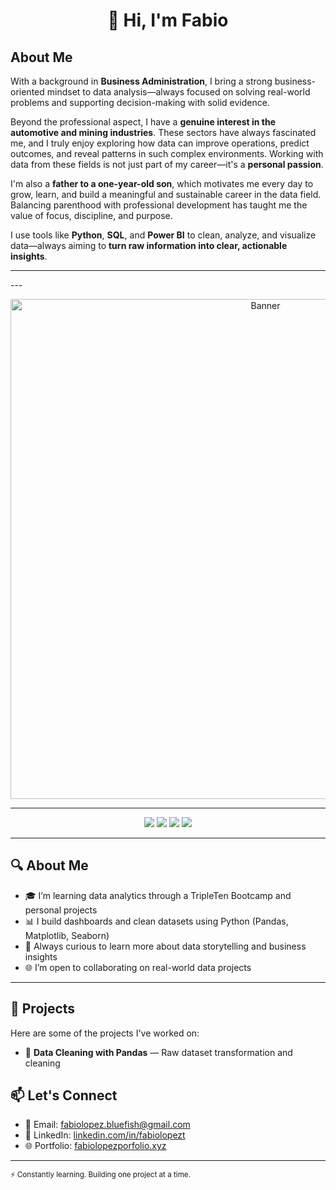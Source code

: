 <h1 align="center">👋 Hi, I'm Fabio</h1>

<p align="center">
  

## About Me

With a background in **Business Administration**, I bring a strong business-oriented mindset to data analysis—always focused on solving real-world problems and supporting decision-making with solid evidence.

Beyond the professional aspect, I have a **genuine interest in the automotive and mining industries**. These sectors have always fascinated me, and I truly enjoy exploring how data can improve operations, predict outcomes, and reveal patterns in such complex environments. Working with data from these fields is not just part of my career—it's a **personal passion**.

I'm also a **father to a one-year-old son**, which motivates me every day to grow, learn, and build a meaningful and sustainable career in the data field. Balancing parenthood with professional development has taught me the value of focus, discipline, and purpose.

I use tools like **Python**, **SQL**, and **Power BI** to clean, analyze, and visualize data—always aiming to **turn raw information into clear, actionable insights**.

---

</p>
---
<p align="center">
  <img src="https://i.imgur.com/MwCWr9s.jpeg" alt="Banner" width="800"/>
</p>

---

<p align="center">
  <img src="https://img.shields.io/badge/Python-3776AB?style=for-the-badge&logo=python&logoColor=white"/>
  <img src="https://img.shields.io/badge/SQL-025E8C?style=for-the-badge&logo=postgresql&logoColor=white"/>
  <img src="https://img.shields.io/badge/Power%20BI-F2C811?style=for-the-badge&logo=powerbi&logoColor=black"/>
  <img src="https://img.shields.io/badge/Excel-217346?style=for-the-badge&logo=microsoft-excel&logoColor=white"/>
</p>

---

## 🔍 About Me

- 🎓 I’m learning data analytics through a TripleTen Bootcamp and personal projects  
- 📊 I build dashboards and clean datasets using Python (Pandas, Matplotlib, Seaborn)  
- 🧠 Always curious to learn more about data storytelling and business insights  
- 🌐 I’m open to collaborating on real-world data projects  

---

## 📁 Projects

Here are some of the projects I've worked on:

- 🧼 **Data Cleaning with Pandas** — Raw dataset transformation and cleaning  


## 📫 Let's Connect

- 📧 Email: fabiolopez.bluefish@gmail.com 
- 💼 LinkedIn: [linkedin.com/in/fabiolopezt](https://linkedin.com/in/fabiolopezt)  
- 🌐 Portfolio: [fabiolopezporfolio.xyz](https://fabiolopezportfolio.xyz)

---

<sub>⚡ Constantly learning. Building one project at a time.</sub>
